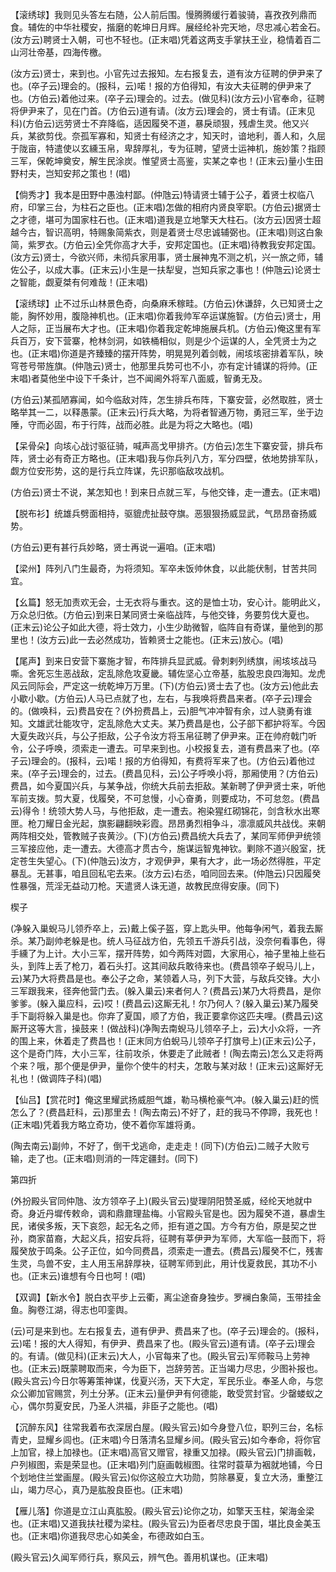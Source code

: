 <!-- { "loadSidebar": true } -->
【滚绣球】我则见头答左右随，公人前后围。慢腾腾缓行着骏骑，喜孜孜列鼎而食。辅佐的中华社稷安，揩磨的乾坤日月辉。展经纶补完天地，尽忠减心若金石。(汝方云)聘贤士入朝，可也不轻也。(正末唱)凭着这两支手掌扶王业，稳情着百二山河壮帝基，四海传檄。

(汝方云)贤士，来到也。小官先过去报知。左右报复去，道有汝方征聘的伊尹来了也。(卒子云)理会的。(报科，云)喏！报的方伯得知，有汝大夫征聘的伊尹来了也。(方伯云)着他过来。(卒子云)理会的。过去。(做见科)(汝方云)小官奉命，征聘将伊尹来了，见在门首。(方伯云)道有请。(汝方云)理会的，贤士有请。(正末见科)(方伯云)远劳贤士不弃降临，适因履癸不道，暴戾顽狠，残虐生灵。他又兴兵，某欲剪伐。奈孤军寡和，知贤士有经济之才，知天时，谙地利，善人和，久屈于陇亩，特遣使以玄纁玉帛，卑辞厚礼，专为征聘，望贤士运神机，施妙策？指顾三军，保乾坤奠安，解生民涂炭。惟望贤士高鉴，实某之幸也！(正末云)量小生田野村夫，岂知安邦之策也！(唱)

【倘秀才】我本是田野中愚浊村鄙。(仲虺云)特请贤士辅于公子，着贤士权临八府，印掌三台，为柱石之臣也。(正末唱)怎做的相府内贤良宰职。(方伯云)据贤士之才德，堪可为国家柱石也。(正末唱)道我是立地擎天大柱石。(汝方云)因贤士超越今古，智识高明，特赐象简紫衣，则是着贤士尽忠诚辅弼也。(正末唱)则这白象简，紫罗衣。(方伯云)全凭你高才大手，安邦定国也。(正末唱)待教我安邦定国。(汝方云)贤士，今欲兴师，未彻兵家用事，贤士展神鬼不测之机，兴一旅之师，辅佐公子，以成大事。(正末云)小生是一扶犁叟，岂知兵家之事也！(仲虺云)论贤士之智能，觑夏桀有何难哉！(正末唱)

【滚绣球】止不过乐山林景色奇，向桑麻禾稼畦。(方伯云)休谦辞，久已知贤士之能，胸怀妙用，腹隐神机也。(正末唱)你着我帅军卒运谋施智。(方伯云)贤士，用人之际，正当展布大才也。(正末唱)你着我定乾坤施展兵机。(方伯云)俺这里有军兵百万，安下营寨，枪林剑洞，如铁桶相似，则是少个运谋的人，全凭贤士为之也。(正末唱)你道是齐臻臻的摆开阵势，明晃晃列着剑戟，闹垓垓密排着军队，映穹苍号带旌旗。(仲虺云)贤士，他那里兵势可也不小，亦有定计铺谋的将帅。(正末唱)者莫他坐中设下千条计，岂不闻阃外将军八面威，智勇无及。

(方伯云)某孤陋寡闻，如今临敌对阵，怎生排兵布阵，下寨安营，必然取胜，贤士略举其一二，以释愚蒙。(正末云)行兵大略，为将者智通万物，勇冠三军，坐于边陲，守而必固，布于行阵，战而必胜。此是为将之大略也。(唱)

【呆骨朵】向垓心战讨驱征骑，喊声高戈甲排齐。(方伯云)怎生下寨安营，排兵布阵，贤士必有奇正方略也。(正末唱)我与你兵列八方，军分四壁，依地势排军队，觑方位安形势，这的是行兵立阵谋，先识那临敌攻战机。

(方伯云)贤士不说，某怎知也！到来日点就三军，与他交锋，走一遭去。(正末唱)

【脱布衫】统雄兵劈面相持，驱貔虎扯鼓夺旗。恶狠狠扬威显武，气昂昂奋扬威势。

(方伯云)更有甚行兵妙略，贤士再说一遍咱。(正末唱)

【梁州】阵列八门生最奇，为将须知。军卒未饭帅休食，以此能伏制，甘苦共同宜。

【幺篇】怒无加责欢无会，士无衣将与重衣。这的是恤士功，安心计。能明此义，万众总归依。(方伯云)到来日某同贤士亲临战阵，与他交锋，务要剪伐大夏也。(正末云)论公子如此大德，将士效力，小生少助微智，临阵自有奇谋，量他到的那里也！(汝方云)此一去必然成功，皆赖贤士之能也。(正末云)放心。(唱)

【尾声】到来日安营下寨施才智，布阵排兵显武威。骨刺剌列绣旗，闹垓垓战马嘶。舍死忘生恶战敌，定乱除危攻夏畿。辅佐坚心立帝基，肱股忠良四海知。龙虎风云同际会，严定这一统乾坤万万里。(下)(方伯云)贤士去了也。(汝方云)他此去小歇小歇。(方伯云)人马已点就了也，左右，与我唤将费昌来者。(卒子云)理会的。(做唤科，云)费昌安在？(外扮费昌上，云)胆气冲冲智有余，过人骁勇有谁知。文雄武壮能攻守，定乱除危大丈夫。某乃费昌是也，公子部下都护将军。今因大夏失政兴兵，与公子拒敌，公子令汝方将玉帛征聘了伊尹来。正在帅府戟门听令，公子呼唤，须索走一遭去。可早来到也。小校报复去，道有费昌来了也。(卒子云)理会的。(报科，云)喏！报的方伯得知，有费将军来了也。(方伯云)着他过来。(卒子云)理会的，过去。(费昌见科，云)公子呼唤小将，那厢使用？(方伯云)费昌，如今夏国兴兵，与某争战，你统大兵前去拒敌。某新聘了伊尹贤士来，听他军前支拨。剪大夏，伐履癸，不可怠慢，小心奋勇，则要成功，不可怠忽。(费昌云)得令！统领大势人马，与他拒敌，走一遭去。袍染猩红砌锦花，剑含秋水出寒匣。枪刀耀日金光起，旗影翩翻映彩霞。昂昂勇烈相争斗，凛凛威风共战伐。来朝两阵相交处，管教贼子丧黄沙。(下)(方伯云)费昌统大兵去了，某同军师伊尹统领三军接应他，走一遭去。大德高才贯古今，施谋运智鬼神钦。剿除不道兴殷室，抚定苍生失望心。(下)(仲虺云)汝方，才观伊尹，果有大才，此一场必然得胜，平定暴乱。无甚事，咱且回私宅去来。(汝方云)右丞，咱同回去来。(仲虺云)只因履癸性暴强，荒淫无益动刀枪。天遣贤人诛无道，故教民庶得安康。(同下)

楔子

(净躲入巢蜺马儿领乔卒上，云)戴上傒子盔，穿上匙头甲。他每争闲气，着我去厮杀。某乃副帅老躲是也。统人马征战方伯，先领五千游兵引战，没奈何看事色，得手纁了为上计。大小三军，摆开阵势，如今两阵对圆，大家用心，袖子里袖上些石头，到阵上丢了枪刀，着石头打。这其间敌兵敢待来也。(费昌领卒子蜺马儿上，云)某乃大将费昌是也。奉公子之命，某领着人马，列下大营，与敌兵交锋。大小三军跟我来，径奔他营门去。(躲入巢云)来者何人？(费昌云)某乃大将费昌，是你爹爹。(躲入巢应科，云)哎！(费昌云)这厮无礼！尔乃何人？(躲入巢云)某乃履癸手下副将躲入巢是也。你弃了夏国，顺了方伯，我正要拿你这匹夫哩。(费昌云)这厮开这等大言，操鼓来！(做战科)(净陶去南蜺马儿领卒子上，云)大小众将，一齐的围上来，休着走了费昌也！(正末同方伯蜺马儿领卒子打旗号上)(正末云)公子，这个是奇门阵，大小三军，往前攻杀，休要走了此贼者！(陶去南云)怎么又走将两个来？哦，那个便是伊尹，量你个使牛的村夫，怎敢与某对敌！(正末云)这厮好无礼也！(做调阵子科)(唱)

【仙吕】【赏花时】俺这里耀武扬威胆气雄，勒马横枪豪气冲。(躲入巢云)赶的慌怎么了？(费昌赶科，云)那里去！(陶去南云)不好了，赶的我马不停蹄，我死也！(正末唱)凭着我方略立奇功，使不着你军雄将勇。

(陶去南云)副帅，不好了，倒干戈逃命，走走走！(同下)(方伯云)二贼子大败亏输，走了也。(正末唱)则消的一阵定疆封。(同下)


第四折

(外扮殿头官同仲虺、汝方领卒子上)(殿头官云)燮理阴阳赞圣威，经纶天地就中奇。身近丹墀传敕命，调和鼎鼐理盐梅。小官殿头官是也。因为履癸不道，暴虐生民，诸侯多叛，天下哀怨，起无名之师，拒有道之国。方今有方伯，原是契之世孙，商家苗裔，大起义兵，招安兵将，征聘有莘伊尹为军师，大军临一鼓而下，将履癸放于鸣条。公子正位，如今同费昌，须索走一遭去。(费昌云)履癸不仁，残害生灵，鸟兽不安，主人用玉帛辞厚袂，征聘军师到此，用计伐夏救民，其功不小也。(正末云)谁想有今日也呵！(唱)

【双调】【新水令】脱白衣平步上云衢，离尘途奋身独步。罗襕白象简，玉带挂金鱼。胸卷江湖，得志也叩銮舆。

(云)可是来到也。左右报复去，道有伊尹、费昌来了也。(卒子云)理会的。(报科，云)喏！报的大人得知，有伊尹、费昌来了也。(殿头官云)道有请。(卒子云)理会的。有请。(做见科)(正末云)大人，小官每来了也。(殿头官云)军师鞍马上劳神也。(正末云)既蒙聘取而来，今为臣下，岂辞劳苦。正当竭力尽忠，少图补报也。(殿头宫云)今日尔等筹策神谋，伐夏兴汤，天下大定，军民乐业。奉圣人命，与您众公卿加官赐赏，列土分茅。(正末云)量伊尹有何德能，敢受赏封官。少罄蝼蚁之心，偶尔剪夏安民，乃圣人洪福，非臣子之能也。(唱)

【沉醉东风】往常我着布衣深居白屋。(殿头官云)如今身登八位，职列三台，名标青史，显耀乡闾也。(正末唱)今日落清名显耀乡间。(殿头官云)如今奉命，将你官上加官，禄上加禄也。(正末唱)高官又赠官，禄重又加禄。(殿头官云)门排画戟，户列椒图，索是荣显也。(正末唱)列门庭画戟椒图。往常时蓑草为裀就地铺，今日个划地住兰堂画屋。(殿头官云)似你这般立大功勋，剪除暴夏，复立大汤，重整江山，竭力尽心，真乃是肱股良臣也。(正末唱)

【雁儿落】你道是立江山真肱股。(殿头官云)论你之功，如擎天玉柱，架海金梁也。(正末唱)又道我扶社稷为梁柱。(殿头官云)为臣者尽忠良于国，堪比良金美玉也。(正末唱)你道我尽忠心如美金，布德政如白玉。

(殿头官云)久闻军师行兵，察风云，辨气色。善用机谋也。(正末唱)

